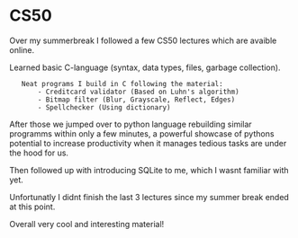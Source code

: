 # CS50

 Over my summerbreak I followed a few CS50 lectures which are avaible online.

   Learned basic C-language (syntax, data types, files, garbage collection).
   
       Neat programs I build in C following the material: 
           - Creditcard validator (Based on Luhn's algorithm)
           - Bitmap filter (Blur, Grayscale, Reflect, Edges)
           - Spellchecker (Using dictionary)
   
   After those we jumped over to python language rebuilding similar programms within only a few minutes, 
   a powerful showcase of pythons potential to increase productivity when it manages tedious tasks are under the hood for us.

   Then followed up with introducing SQLite to me, which I wasnt familiar with yet.
   
   Unfortunatly I didnt finish the last 3 lectures since my summer break ended at this point.
   
   Overall very cool and interesting material!
